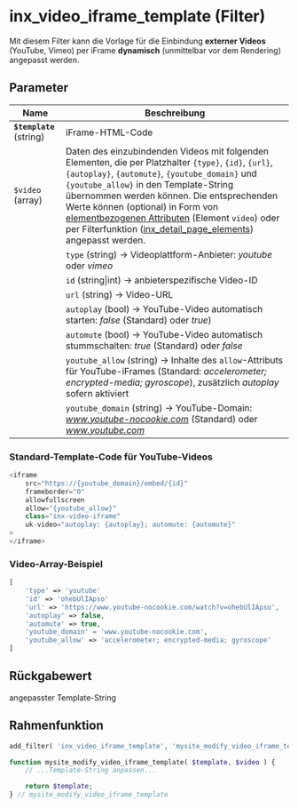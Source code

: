 # inx_video_iframe_template (Filter)

Mit diesem Filter kann die Vorlage für die Einbindung **externer Videos** (YouTube, Vimeo) per iFrame **dynamisch** (unmittelbar vor dem Rendering) angepasst werden.

## Parameter

| Name | Beschreibung |
| ---- | ------------ |
| **`$template`** (string) | iFrame-HTML-Code |
| `$video` (array) | Daten des einzubindenden Videos mit folgenden Elementen, die per Platzhalter `{type}`, `{id}`, `{url}`, `{autoplay}`, `{automute}`, `{youtube_domain}` und `{youtube_allow}` in den Template-String übernommen werden können. Die entsprechenden Werte können (optional) in Form von [elementbezogenen Attributen](/komponenten/detailansicht?id=video) (Element `video`) oder per Filterfunktion ([inx_detail_page_elements](filter-inx-detail-page-elements?id=template-gallery-und-video)) angepasst werden. |
| | `type` (string) → Videoplattform-Anbieter: *youtube* oder *vimeo* |
| | `id` (string\|int) → anbieterspezifische Video-ID |
| | `url` (string) → Video-URL |
| | `autoplay` (bool) → YouTube-Video automatisch starten: *false* (Standard) oder *true*) |
| | `automute` (bool) → YouTube-Video automatisch stummschalten: *true* (Standard) oder *false* |
| | `youtube_allow` (string) → Inhalte des `allow`-Attributs für YouTube-iFrames (Standard: *accelerometer; encrypted-media; gyroscope*), zusätzlich *autoplay* sofern aktiviert |
| | `youtube_domain` (string) → YouTube-Domain: *www.youtube-nocookie.com* (Standard) oder *www.youtube.com* |

### Standard-Template-Code für YouTube-Videos

```php
<iframe
	src="https://{youtube_domain}/embed/{id}"
	frameborder="0"
	allowfullscreen
	allow="{youtube_allow}"
	class="inx-video-iframe"
	uk-video="autoplay: {autoplay}; automute: {automute}"
>
</iframe>
```

### Video-Array-Beispiel

```php
[
	'type' => 'youtube'
	'id' => 'ohebUlIApso'
	'url' => 'https://www.youtube-nocookie.com/watch?v=ohebUlIApso',
	'autoplay' => false,
	'automute' => true,
	'youtube_domain' = 'www.youtube-nocookie.com',
	'youtube_allow' => 'accelerometer; encrypted-media; gyroscope'
]
```

## Rückgabewert

angepasster Template-String

## Rahmenfunktion

[](_info-snippet-einbindung.md ':include')

```php
add_filter( 'inx_video_iframe_template', 'mysite_modify_video_iframe_template', 10, 2 );

function mysite_modify_video_iframe_template( $template, $video ) {
	// ...Template-String anpassen...

	return $template;
} // mysite_modify_video_iframe_template

```

[](_backlink.md ':include')